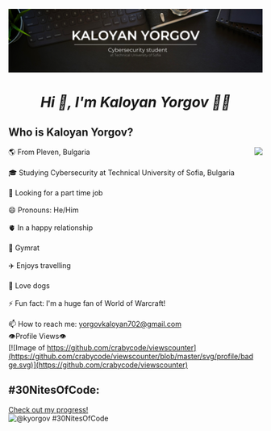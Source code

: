 ![Banner](banner.png)

<h1 align="center"><i>Hi 👋, I'm Kaloyan Yorgov 🧑‍🚀</i></h2>

## Who is Kaloyan Yorgov?

<img align="right" src="https://avatars.githubusercontent.com/u/155481840?v=4" height = "480">

🌎 From Pleven, Bulgaria <br> <br>
🎓 Studying Cybersecurity at Technical University of Sofia, Bulgaria <br> <br>
💼 Looking for a part time job <br> <br>
😄 Pronouns: He/Him <br> <br>
🫀 In a happy relationship <br> <br>
💪 Gymrat <br> <br>
✈️ Enjoys travelling <br> <br>
🐶 Love dogs <br> <br>
⚡ Fun fact: I'm a huge fan of World of Warcraft! <br> <br>
📫 How to reach me: [yorgovkaloyan702@gmail.com](mailto:yorgovkaloyan702@gmail.com)
<br clear="left"/>
👁️Profile Views👁️
<br> [![Image of https://github.com/crabycode/viewscounter](https://github.com/crabycode/viewscounter/blob/master/svg/profile/badge.svg)](https://github.com/crabycode/viewscounter) 

## #30NitesOfCode:
  [Check out my progress!](https://www.codedex.io/@kyorgov/30-nites-of-code)  
  ![@kyorgov #30NitesOfCode](https://www.codedex.io/api/petStatus?user=kyorgov)
